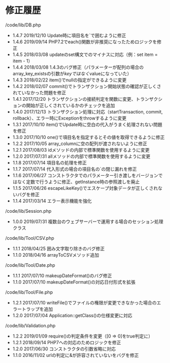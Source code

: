 修正履歴
====
/code/lib/DB.php
- 1.4.7
  2019/12/10 Update時に項目名を`で囲むように修正
- 1.4.6
  2019/09/14 PHP7.2でeach()関数が非推奨になったためロジックを修正
- 1.4.5
  2018/03/08 updateのset構文でのマイナスに対応（例：set item = item - 1）
- 1.4.4
  2018/03/08 1.4.3のバグ修正（パラメーターが配列の場合のarray_key_existsの引数が$keyではなく$valueになっていた）
- 1.4.3
  2018/02/22 item()でnullの指定ができるように変更
- 1.4.2
  2018/02/07 commit()でトランザクション開始状態の確認が正しくされていなかった問題を修正
- 1.4.1
  2017/12/20 トランザクションの接続判定を関数に変更、トランザクションの開始が正しくされているかのチェックを追加
- 1.4.0
  2017/12/13 トランザクション処理に対応（startTransaction, commit, rollback）、エラー時にExceptionをthrowするように変更
- 1.3.1
  2017/10/10 item()でUpdate時に空白の代入がうまく処理されない問題を修正
- 1.3.0
  2017/10/10 one()で項目名を指定するとその値を取得できるように修正
- 1.2.2
  2017/10/05 array_columnに空の配列が渡されないように修正
- 1.2.1
  2017/08/03 idメソッドの内部で標準関数を使用するように変更
- 1.2.0
  2017/07/31 allメソッドの内部で標準関数を使用するように変更
- 1.1.8
  2017/07/14 項目名の処理を修正
- 1.1.7
  2017/07/14 代入形式の場合の項目名の`の閉じ漏れを修正
- 1.1.6
  2017/06/27 コンストラクタでのパラメーター引き渡しをバージョンではなく定数で行うように修正、getInstance時の参照渡しを廃止
- 1.1.5
  2017/06/26 escapeLikeKey()でエスケープ対象データが正しくされないバグを修正
- 1.1.4
  2017/03/14 エラー表示機能を強化

/code/lib/Session.php
- 1.0.0
  2019/07/31 複数台のウェブサーバーで運用する場合のセッション処理クラス

/code/lib/Tool/CSV.php
- 1.1.1
  2018/04/25 囲み文字取り除きのバグ修正
- 1.1.0
  2018/04/16 arrayToCSVメソッド追加

/code/lib/Tool/Date.php
- 1.1.1
  2017/07/10 makeupDateFormat()のバグ修正
- 1.1.0
  2017/07/10 makeupDateFormat()の対応日付形式を拡張

/code/lib/Tool/File.php
- 1.2.1
  2017/07/10 writeFile()でファイルの権限が変更できなかった場合のエラートラップを追加
- 1.2.0
  2017/07/04 Application::getClass()の仕様変更に対応

/code/lib/Validation.php
- 1.2.2
  2019/01/09 require()の判定条件を変更（[0 => 0]をtrue判定に）
- 1.2.1
  2018/09/14 PHP7への対応のためロジックを修正
- 1.2.0
  2017/06/30 コンストラクタの引数省略に対応
- 1.1.0
  2016/11/02 urlの判定に&が許容されていないをバグを修正
